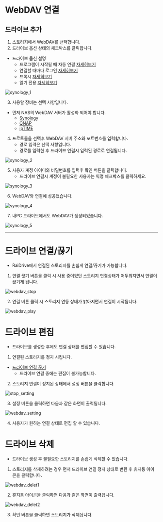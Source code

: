 # WebDAV 연결

## 드라이브 추가
  


1. 스토리지에서 WebDAV를 선택합니다.
2. 드라이브 옵션 상태의 체크박스를 클릭합니다.

- 드라이브 옵션 설명
  - 프로그램이 시작될 때 자동 연결 [자세히보기](https://github.com/bin1006/test/blob/master/automatic.md)
  - 연결할 때마다 로그인 [자세히보기](https://github.com/bin1006/test/blob/master/connection_login.md#webdav-%EB%A1%9C%EA%B7%B8%EC%9D%B8)
  - 프록시 [자세히보기](https://github.com/bin1006/test/blob/master/proxy.md#%ED%94%84%EB%A1%9D%EC%8B%9C-%EC%82%AC%EC%9A%A9)
  - 읽기 전용 [자세히보기](https://github.com/bin1006/test/blob/master/read.md)


![synology_1](/synology_1.PNG?raw=true)


3. 사용할 장비는 선택 사항입니다.
 
- 먼저 NAS의 WebDAV 서버가 활성화 되어야 합니다.
  - [Synology](https://www.synology.com/ko-kr/knowledgebase/DSM/tutorial/File_Sharing/How_to_access_files_on_Synology_NAS_with_WebDAV)
  - [QNAP](https://www.qnap.com/ko-kr/how-to/tutorial/article/webdav%EB%A5%BC-%EC%9D%B4%EC%9A%A9%ED%95%9C-qnap-%EC%9B%90%EA%B2%A9-%EC%95%A1%EC%84%B8%EC%8A%A4)
  - [ipTIME](http://iptime.com/iptime/?page_id=67&pageid=1&mod=document&keyword=raidrive&x=22&y=15&uid=18934)
  
  
4. 프로토콜을 선택후 WebDAV 서버 주소와 포트번호를 입력합니다.
   - 경로 입력은 선택 사항입니다.
   - 경로를 입력한 후 드라이브 연결시 입력된 경로로 연결됩니다.
      
![synology_2](/synology_2.PNG?raw=true)
   
   

5. 사용자 계정 아이디와 비밀번호를 입력후 확인 버튼을 클릭합니다.
   - 드라이브 연결시 계정이 불필요한 사용자는 익명 체크박스를 클릭하세요.
     
![synology_3](/synology_3.PNG?raw=true)


6. WebDAV와 연결에 성공했습니다.

![synology_4](/synology_4.png?raw=true)


7. 내PC 드라이브에서도 WebDAV가 생성되었습니다.

![synology_5](/synology_5.PNG?raw=true)


---  


# 드라이브 연결/끊기

- RaiDrive에서 연결된 스토리지를 손쉽게 연결/끊기가 가능합니다.

1. 연결 끊기 버튼을 클릭 시 사용 중이었던 스토리지 연결상태가 어두워지면서 연결이 끊기게 됩니다.

![webdav_stop](/webdav_stop.PNG?raw=true)


2. 연결 버튼 클릭 시 스토리지 연동 상태가 밝아지면서 연결이 시작됩니다.

![webdav_play](/webdav_play.PNG?raw=true)




# 드라이브 편집

- 드라이브를 생성한 후에도 연결 상태를 편집할 수 있습니다.

1. 연결된 스토리지를 정지 시킵니다.

- [드라이브 연결 끊기](https://github.com/bin1006/test/blob/master/WebDAV.md#%EB%93%9C%EB%9D%BC%EC%9D%B4%EB%B8%8C-%EC%97%B0%EA%B2%B0%EB%81%8A%EA%B8%B0)
  - 드라이브 연결 중에는 편집이 불가능합니다.

2. 스토리지 연결이 정지된 상태에서 설정 버튼을 클릭합니다.

![stop_setting](/stop_setting.png?raw=true)

3. 설정 버튼을 클릭하면 다음과 같은 화면이 출력됩니다.

![webdav_setting](/webdav_setting.PNG?raw=true)

4. 사용자가 원하는 연결 상태로 편집 할 수 있습니다.



# 드라이브 삭제

- 드라이브 생성 후 불필요한 스토리지를 손쉽게 삭제할 수 있습니다.

1. 스토리지를 삭제하려는 경우 먼저 드라이브 연결 정지 상태로 변환 후 휴지통 아이콘을 클릭합니다.

![webdav_delet1](/webdav_delet1.png?raw=true)

2. 휴지통 아이콘을 클릭하면 다음과 같은 화면이 출력됩니다.

![webdav_delet2](/webdav_delet2.PNG?raw=true)

3. 확인 버튼을 클릭하면 스토리지가 삭제됩니다.

